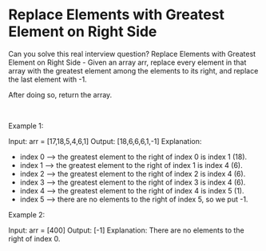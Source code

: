 # Replace Elements with Greatest Element on Right Side

Can you solve this real interview question? Replace Elements with Greatest Element on Right Side - Given an array arr, replace every element in that array with the greatest element among the elements to its right, and replace the last element with -1.

After doing so, return the array.

 

Example 1:


Input: arr = [17,18,5,4,6,1]
Output: [18,6,6,6,1,-1]
Explanation: 
- index 0 --> the greatest element to the right of index 0 is index 1 (18).
- index 1 --> the greatest element to the right of index 1 is index 4 (6).
- index 2 --> the greatest element to the right of index 2 is index 4 (6).
- index 3 --> the greatest element to the right of index 3 is index 4 (6).
- index 4 --> the greatest element to the right of index 4 is index 5 (1).
- index 5 --> there are no elements to the right of index 5, so we put -1.


Example 2:


Input: arr = [400]
Output: [-1]
Explanation: There are no elements to the right of index 0.